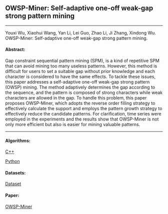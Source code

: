 ## OWSP-Miner: Self-adaptive one-off weak-gap strong pattern mining
***

Youxi Wu, Xiaohui Wang, Yan Li, Lei Guo, Zhao Li, Ji Zhang, Xindong Wu. OWSP-Miner: Self-adaptive one-off weak-gap strong pattern mining.

#### Abstract:

 Gap constraint sequential pattern mining (SPM), is a kind of repetitive SPM that can avoid mining too many useless patterns. However, this method is difficult for users to set a suitable gap without prior knowledge and each character is considered to have the same effects. To tackle these issues, this paper addresses a self-adaptive one-off weak-gap strong pattern (OWSP) mining. The method adaptively determines the gap according to the sequence, and the pattern is composed of strong characters while weak characters are allowed in the gap. To handle this problem, this paper proposes OWSP-Miner, which adopts the reverse order filling strategy to effectively calculate the support and employs the pattern growth strategy to effectively reduce the candidate patterns. For clarification, time series were employed in the experiments and the results show that OWSP-Miner is not only more efficient but also is easier for mining valuable patterns. 
 
---

#### Algorithms:
[C++](https://github.com/wuc567/Pattern-Mining/blob/master/OWSP-Miner/C++)

[Python](https://github.com/wuc567/Pattern-Mining/blob/master/OWSP-Miner/Python)
 
#### Datasets:
[Dataset](https://github.com/wuc567/Pattern-Mining/blob/master/OWSP-Miner/Dataset)

#### Paper:
[OWSP-Miner](https://github.com/wuc567/Pattern-Mining/blob/master/OWSP-Miner/2022tmis.pdf)